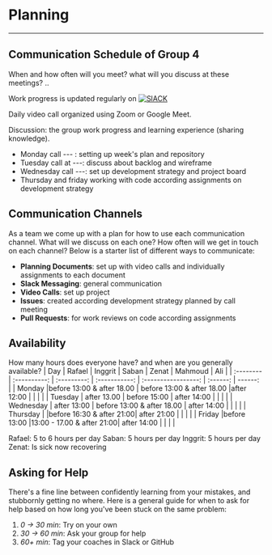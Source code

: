 # Planning

---

## Communication Schedule of Group 4

When and how often will you meet? what will you discuss at these meetings? ..

Work progress is updated regularly on [![SlACK](https://img.shields.io/badge/Slack-4A154B?style=for-the-badge&logo=slack&logoColor=white)](https://hackyourfuturebe.slack.com/archives/C01JN6ZJ92M)

Daily video call organized using Zoom or Google Meet.

Discussion: the group work progress and learning experience (sharing knowledge).

- Monday call --- : setting up week's plan and repository
- Tuesday call at ---: discuss about backlog and wireframe
- Wednesday call ---: set up development strategy and project board
- Thursday and friday working with code according assignments on development strategy

## Communication Channels

As a team we come up with a plan for how to use each communication channel. What will we discuss on each one? How often will we get in touch on each channel? Below is a starter list of different ways to communicate:


- **Planning Documents**: set up with video calls and individually assignments to each document
- **Slack Messaging**: general communication
- **Video Calls**: set up project
- **Issues**: created according development strategy planned by call meeting
- **Pull Requests**: for work reviews on code according assignments


## Availability

How many hours does everyone have? and when are you generally available?
| Day | Rafael | Inggrit | Saban | Zenat | Mahmoud | Ali |
| :-------- | :----------: | :---------: | :-----------: | :-----------------: | :------: | ------: |
| Monday |before 13:00 & after 18.00 | before 13:00 & after 18.00 |after 12:00 | | | |
| Tuesday | after 13.00 | before 15:00 | after 14:00 | | | |
| Wednesday | after 13:00 | before 13:00 & after 18.00 | after 14:00 | | | |
| Thursday | |before 16:30 & after 21:00| after 21:00 | | | |
| Friday |before 13:00 |13:00 - 17.00 & after 21:00| after 14:00 | | | |

Rafael: 5 to 6 hours per day
Saban: 5 hours per day
Inggrit: 5 hours per day
Zenat: Is sick now recovering

## Asking for Help

There's a fine line between confidently learning from your mistakes, and stubbornly getting no where. Here is a general guide for when to ask for help based on how long you've been stuck on the same problem:

1. _0 -> 30 min_: Try on your own
2. _30 -> 60 min_: Ask your group for help
3. _60+ min_: Tag your coaches in Slack or GitHub
